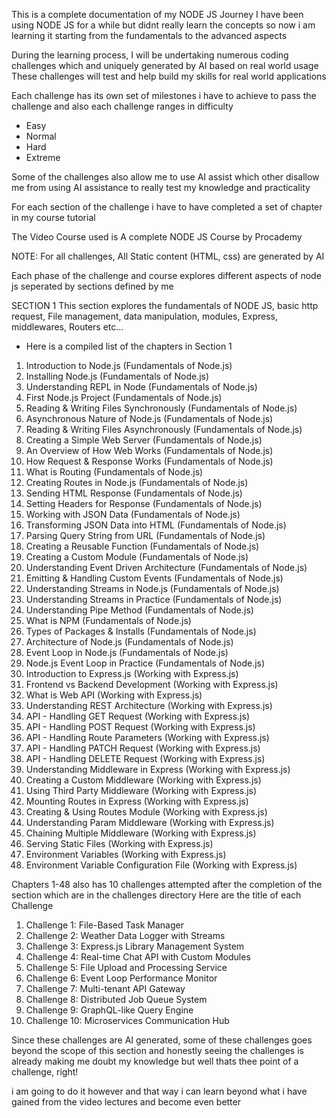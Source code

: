 This is a complete documentation of my NODE JS Journey 
I have been using NODE JS for a while but didnt really learn the concepts so now i am learning it starting from the fundamentals to the advanced aspects 

During the learning process, I will be undertaking numerous coding challenges which and uniquely generated by AI based on real world usage
These challenges will test and help build my skills for real world applications

Each challenge has its own set of milestones i have to achieve to pass the challenge and also each challenge ranges in difficulty
* Easy
* Normal
* Hard
* Extreme

Some of the challenges also allow me to use AI assist which other disallow me from using AI assistance to really test my knowledge and practicality

For each section of the challenge i have to have completed a set of chapter in my course tutorial 

The Video Course used is 
A complete NODE JS Course by Procademy 


NOTE: For all challenges, All Static content (HTML, css) are generated by AI

Each phase of the challenge and course explores different aspects of node js seperated by sections defined by me 

SECTION 1
This section explores the fundamentals of NODE JS, basic http request, File management, data manipulation, modules, Express, middlewares, Routers etc...

- Here is a compiled list of the chapters in Section 1

1. Introduction to Node.js (Fundamentals of Node.js)
2. Installing Node.js (Fundamentals of Node.js)
3. Understanding REPL in Node (Fundamentals of Node.js)
4. First Node.js Project (Fundamentals of Node.js)
5. Reading & Writing Files Synchronously (Fundamentals of Node.js)
6. Asynchronous Nature of Node.js (Fundamentals of Node.js)
7. Reading & Writing Files Asynchronously (Fundamentals of Node.js)
8. Creating a Simple Web Server (Fundamentals of Node.js)
9. An Overview of How Web Works (Fundamentals of Node.js)
10. How Request & Response Works (Fundamentals of Node.js)
11. What is Routing (Fundamentals of Node.js)
12. Creating Routes in Node.js (Fundamentals of Node.js)
13. Sending HTML Response (Fundamentals of Node.js)
14. Setting Headers for Response (Fundamentals of Node.js)
15. Working with JSON Data (Fundamentals of Node.js)
16. Transforming JSON Data into HTML (Fundamentals of Node.js)
17. Parsing Query String from URL (Fundamentals of Node.js)
18. Creating a Reusable Function (Fundamentals of Node.js)
19. Creating a Custom Module (Fundamentals of Node.js)
20. Understanding Event Driven Architecture (Fundamentals of Node.js)
21. Emitting & Handling Custom Events (Fundamentals of Node.js)
22. Understanding Streams in Node.js (Fundamentals of Node.js)
23. Understanding Streams in Practice (Fundamentals of Node.js)
24. Understanding Pipe Method (Fundamentals of Node.js)
25. What is NPM (Fundamentals of Node.js)
26. Types of Packages & Installs (Fundamentals of Node.js)
27. Architecture of Node.js (Fundamentals of Node.js)
28. Event Loop in Node.js (Fundamentals of Node.js)
29. Node.js Event Loop in Practice (Fundamentals of Node.js)
30. Introduction to Express.js (Working with Express.js)
31. Frontend vs Backend Development (Working with Express.js)
32. What is Web API (Working with Express.js)
33. Understanding REST Architecture (Working with Express.js)
34. API - Handling GET Request (Working with Express.js)
35. API - Handling POST Request (Working with Express.js)
36. API - Handling Route Parameters (Working with Express.js)
37. API - Handling PATCH Request (Working with Express.js)
38. API - Handling DELETE Request (Working with Express.js)
39. Understanding Middleware in Express (Working with Express.js)
40. Creating a Custom Middleware (Working with Express.js)
41. Using Third Party Middleware (Working with Express.js)
42. Mounting Routes in Express (Working with Express.js)
43. Creating & Using Routes Module (Working with Express.js)
44. Understanding Param Middleware (Working with Express.js)
45. Chaining Multiple Middleware (Working with Express.js)
46. Serving Static Files (Working with Express.js)
47. Environment Variables (Working with Express.js)
48. Environment Variable Configuration File (Working with Express.js)


Chapters 1-48 also has 10 challenges attempted after the completion of the section which are in the challenges directory
Here are the title of each Challenge

1. Challenge 1: File-Based Task Manager
2. Challenge 2: Weather Data Logger with Streams
3. Challenge 3: Express.js Library Management System
4. Challenge 4: Real-time Chat API with Custom Modules
5. Challenge 5: File Upload and Processing Service
6. Challenge 6: Event Loop Performance Monitor
7. Challenge 7: Multi-tenant API Gateway
8. Challenge 8: Distributed Job Queue System
9. Challenge 9: GraphQL-like Query Engine
10. Challenge 10: Microservices Communication Hub

Since these challenges are AI generated, some of these challenges goes beyond the scope of this section and honestly seeing the challenges is already making me doubt my knowledge but well thats thee point of a challenge, right!

i am going to do it however and that way i can learn beyond what i have gained from the video lectures and become even better